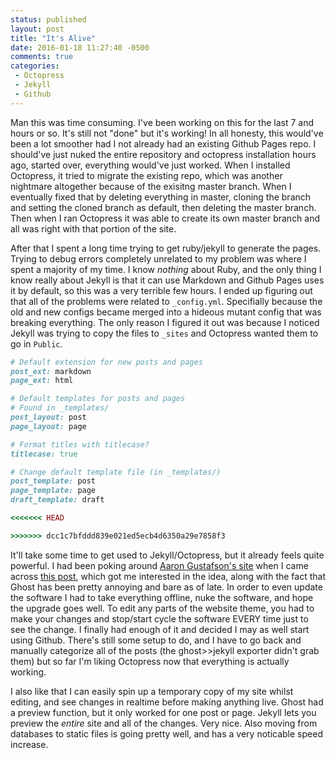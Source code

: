 ```yaml
---
status: published
layout: post
title: "It's Alive"
date: 2016-01-18 11:27:40 -0500
comments: true
categories:
 - Octopress
 - Jekyll
 - Github
---
```


Man this was time consuming. I've been working on this for the last 7 and hours or so. It's still not "done" but it's working! In all honesty, this would've been a lot smoother had I not already had an existing Github Pages repo. I should've just nuked the entire repository and octopress installation hours ago, started over, everything would've just worked. When I installed Octopress, it tried to migrate the existing repo, which was another nightmare altogether because of the exisitng master branch. When I eventually fixed that by deleting everything in master, cloning the branch and setting the cloned branch as default, then deleting the master branch. Then when I ran Octopress it was able to create its own master branch and all was right with that portion of the site.
<!--more-->
After that I spent a long time trying to get ruby/jekyll to generate the pages. Trying to debug errors completely unrelated to my problem was where I spent a majority of my time. I know _nothing_ about Ruby, and the only thing I know really about Jekyll is that it can use Markdown and Github Pages uses it by default, so this was a very terrible few hours. I ended up figuring out that all of the problems were related to ```_config.yml```. Specifially because the old and new configs became merged into a hideous mutant config that was breaking everything. The only reason I figured it out was because I noticed Jekyll was trying to copy the files to ```_sites``` and Octopress wanted them to go in ```Public```.


``` Ruby About half of this code block was missing https://github.com/octopress/octopress#configuration
# Default extension for new posts and pages
post_ext: markdown
page_ext: html

# Default templates for posts and pages
# Found in _templates/
post_layout: post
page_layout: page

# Format titles with titlecase?
titlecase: true

# Change default template file (in _templates/)
post_template: post
page_template: page
draft_template: draft
```

``` Ruby Took me a while to figure out that this wasn't supposed to be in the _config.yml... https://github.com/Soulflare3/soulflare3.github.io/commit/22348b88209af1f2879bd4f2f15110c9c6e64fab
<<<<<<< HEAD

>>>>>>> dcc1c7bfddd839e021ed5ecb4d6350a29e7858f3
```

It'll take some time to get used to Jekyll/Octopress, but it already feels quite powerful. I had been poking around [Aaron Gustafson's site](https://www.aaron-gustafson.com/) when I came across [this post](https://www.aaron-gustafson.com/notebook/a-grand-experiment/), which got me interested in the idea, along with the fact that Ghost has been pretty annoying and bare as of late. In order to even update the software I had to take everything offline, nuke the software, and hope the upgrade goes well. To edit any parts of the website theme, you had to make your changes and stop/start cycle the software EVERY time just to see the change. I finally had enough of it and decided I may as well start using Github. There's still some setup to do, and I have to go back and manually categorize all of the posts (the ghost>>jekyll exporter didn't grab them) but so far I'm liking Octopress now that everything is actually working.

I also like that I can easily spin up a temporary copy of my site whilst editing, and see changes in realtime before making anything live. Ghost had a preview function, but it only worked for one post or page. Jekyll lets you preview the _entire_ site and all of the changes. Very nice. Also moving from databases to static files is going pretty well, and has a very noticable speed increase.
